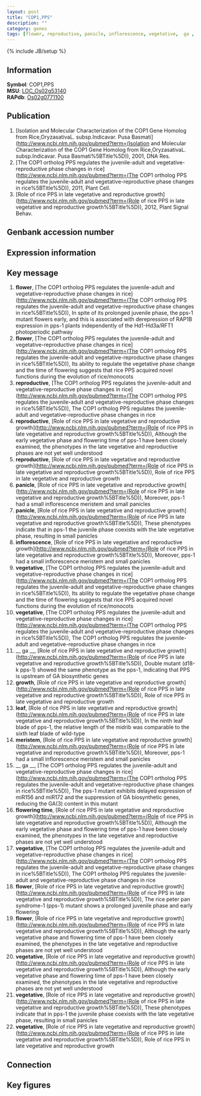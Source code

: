 ```yaml
---
layout: post
title: "COP1,PPS"
description: ""
category: genes
tags: [flower, reproductive, panicle, inflorescence, vegetative,  ga , growth, leaf, meristem, flowering time, Gene]
---
```

{% include JB/setup %}

## Information
__Symbol__: COP1,PPS  
__MSU__: [LOC_Os02g53140](http://rice.plantbiology.msu.edu/cgi-bin/ORF_infopage.cgi?orf=LOC_Os02g53140)  
__RAPdb__: [Os02g0771100](http://rapdb.dna.affrc.go.jp/viewer/gbrowse_details/irgsp1?name=Os02g0771100)  

## Publication
1. [Isolation and Molecular Characterization of the COP1 Gene Homolog from Rice,OryzasativaL. subsp.Indicavar. Pusa Basmati](http://www.ncbi.nlm.nih.gov/pubmed?term=(Isolation and Molecular Characterization of the COP1 Gene Homolog from Rice,OryzasativaL. subsp.Indicavar. Pusa Basmati%5BTitle%5D)), 2001, DNA Res.
2. [The COP1 ortholog PPS regulates the juvenile-adult and vegetative-reproductive phase changes in rice](http://www.ncbi.nlm.nih.gov/pubmed?term=(The COP1 ortholog PPS regulates the juvenile-adult and vegetative-reproductive phase changes in rice%5BTitle%5D)), 2011, Plant Cell.
3. [Role of rice PPS in late vegetative and reproductive growth](http://www.ncbi.nlm.nih.gov/pubmed?term=(Role of rice PPS in late vegetative and reproductive growth%5BTitle%5D)), 2012, Plant Signal Behav.

## Genbank accession number

## Expression information

## Key message
1. __flower__, [The COP1 ortholog PPS regulates the juvenile-adult and vegetative-reproductive phase changes in rice](http://www.ncbi.nlm.nih.gov/pubmed?term=(The COP1 ortholog PPS regulates the juvenile-adult and vegetative-reproductive phase changes in rice%5BTitle%5D)),  In spite of its prolonged juvenile phase, the pps-1 mutant flowers early, and this is associated with derepression of RAP1B expression in pps-1 plants independently of the Hd1-Hd3a/RFT1 photoperiodic pathway
2. __flower__, [The COP1 ortholog PPS regulates the juvenile-adult and vegetative-reproductive phase changes in rice](http://www.ncbi.nlm.nih.gov/pubmed?term=(The COP1 ortholog PPS regulates the juvenile-adult and vegetative-reproductive phase changes in rice%5BTitle%5D)),  Its ability to regulate the vegetative phase change and the time of flowering suggests that rice PPS acquired novel functions during the evolution of rice/monocots
3. __reproductive__, [The COP1 ortholog PPS regulates the juvenile-adult and vegetative-reproductive phase changes in rice](http://www.ncbi.nlm.nih.gov/pubmed?term=(The COP1 ortholog PPS regulates the juvenile-adult and vegetative-reproductive phase changes in rice%5BTitle%5D)), The COP1 ortholog PPS regulates the juvenile-adult and vegetative-reproductive phase changes in rice
4. __reproductive__, [Role of rice PPS in late vegetative and reproductive growth](http://www.ncbi.nlm.nih.gov/pubmed?term=(Role of rice PPS in late vegetative and reproductive growth%5BTitle%5D)),  Although the early vegetative phase and flowering time of pps-1 have been closely examined, the phenotypes in the late vegetative and reproductive phases are not yet well understood
5. __reproductive__, [Role of rice PPS in late vegetative and reproductive growth](http://www.ncbi.nlm.nih.gov/pubmed?term=(Role of rice PPS in late vegetative and reproductive growth%5BTitle%5D)), Role of rice PPS in late vegetative and reproductive growth
6. __panicle__, [Role of rice PPS in late vegetative and reproductive growth](http://www.ncbi.nlm.nih.gov/pubmed?term=(Role of rice PPS in late vegetative and reproductive growth%5BTitle%5D)),  Moreover, pps-1 had a small inflorescence meristem and small panicles
7. __panicle__, [Role of rice PPS in late vegetative and reproductive growth](http://www.ncbi.nlm.nih.gov/pubmed?term=(Role of rice PPS in late vegetative and reproductive growth%5BTitle%5D)),  These phenotypes indicate that in pps-1 the juvenile phase coexists with the late vegetative phase, resulting in small panicles
8. __inflorescence__, [Role of rice PPS in late vegetative and reproductive growth](http://www.ncbi.nlm.nih.gov/pubmed?term=(Role of rice PPS in late vegetative and reproductive growth%5BTitle%5D)),  Moreover, pps-1 had a small inflorescence meristem and small panicles
9. __vegetative__, [The COP1 ortholog PPS regulates the juvenile-adult and vegetative-reproductive phase changes in rice](http://www.ncbi.nlm.nih.gov/pubmed?term=(The COP1 ortholog PPS regulates the juvenile-adult and vegetative-reproductive phase changes in rice%5BTitle%5D)),  Its ability to regulate the vegetative phase change and the time of flowering suggests that rice PPS acquired novel functions during the evolution of rice/monocots
10. __vegetative__, [The COP1 ortholog PPS regulates the juvenile-adult and vegetative-reproductive phase changes in rice](http://www.ncbi.nlm.nih.gov/pubmed?term=(The COP1 ortholog PPS regulates the juvenile-adult and vegetative-reproductive phase changes in rice%5BTitle%5D)), The COP1 ortholog PPS regulates the juvenile-adult and vegetative-reproductive phase changes in rice
11. __ ga __, [Role of rice PPS in late vegetative and reproductive growth](http://www.ncbi.nlm.nih.gov/pubmed?term=(Role of rice PPS in late vegetative and reproductive growth%5BTitle%5D)),  Double mutant (d18-k pps-1) showed the same phenotype as the pps-1, indicating that PPS is upstream of GA biosynthetic genes
12. __growth__, [Role of rice PPS in late vegetative and reproductive growth](http://www.ncbi.nlm.nih.gov/pubmed?term=(Role of rice PPS in late vegetative and reproductive growth%5BTitle%5D)), Role of rice PPS in late vegetative and reproductive growth
13. __leaf__, [Role of rice PPS in late vegetative and reproductive growth](http://www.ncbi.nlm.nih.gov/pubmed?term=(Role of rice PPS in late vegetative and reproductive growth%5BTitle%5D)),  In the ninth leaf blade of pps-1, the relative length of the midrib was comparable to the sixth leaf blade of wild-type
14. __meristem__, [Role of rice PPS in late vegetative and reproductive growth](http://www.ncbi.nlm.nih.gov/pubmed?term=(Role of rice PPS in late vegetative and reproductive growth%5BTitle%5D)),  Moreover, pps-1 had a small inflorescence meristem and small panicles
15. __ ga __, [The COP1 ortholog PPS regulates the juvenile-adult and vegetative-reproductive phase changes in rice](http://www.ncbi.nlm.nih.gov/pubmed?term=(The COP1 ortholog PPS regulates the juvenile-adult and vegetative-reproductive phase changes in rice%5BTitle%5D)),  The pps-1 mutant exhibits delayed expression of miR156 and miR172 and the suppression of GA biosynthetic genes, reducing the GA(3) content in this mutant
16. __flowering time__, [Role of rice PPS in late vegetative and reproductive growth](http://www.ncbi.nlm.nih.gov/pubmed?term=(Role of rice PPS in late vegetative and reproductive growth%5BTitle%5D)),  Although the early vegetative phase and flowering time of pps-1 have been closely examined, the phenotypes in the late vegetative and reproductive phases are not yet well understood
17. __vegetative__, [The COP1 ortholog PPS regulates the juvenile-adult and vegetative-reproductive phase changes in rice](http://www.ncbi.nlm.nih.gov/pubmed?term=(The COP1 ortholog PPS regulates the juvenile-adult and vegetative-reproductive phase changes in rice%5BTitle%5D)), The COP1 ortholog PPS regulates the juvenile-adult and vegetative-reproductive phase changes in rice
18. __flower__, [Role of rice PPS in late vegetative and reproductive growth](http://www.ncbi.nlm.nih.gov/pubmed?term=(Role of rice PPS in late vegetative and reproductive growth%5BTitle%5D)), The rice peter pan syndrome-1 (pps-1) mutant shows a prolonged juvenile phase and early flowering
19. __flower__, [Role of rice PPS in late vegetative and reproductive growth](http://www.ncbi.nlm.nih.gov/pubmed?term=(Role of rice PPS in late vegetative and reproductive growth%5BTitle%5D)),  Although the early vegetative phase and flowering time of pps-1 have been closely examined, the phenotypes in the late vegetative and reproductive phases are not yet well understood
20. __vegetative__, [Role of rice PPS in late vegetative and reproductive growth](http://www.ncbi.nlm.nih.gov/pubmed?term=(Role of rice PPS in late vegetative and reproductive growth%5BTitle%5D)),  Although the early vegetative phase and flowering time of pps-1 have been closely examined, the phenotypes in the late vegetative and reproductive phases are not yet well understood
21. __vegetative__, [Role of rice PPS in late vegetative and reproductive growth](http://www.ncbi.nlm.nih.gov/pubmed?term=(Role of rice PPS in late vegetative and reproductive growth%5BTitle%5D)),  These phenotypes indicate that in pps-1 the juvenile phase coexists with the late vegetative phase, resulting in small panicles
22. __vegetative__, [Role of rice PPS in late vegetative and reproductive growth](http://www.ncbi.nlm.nih.gov/pubmed?term=(Role of rice PPS in late vegetative and reproductive growth%5BTitle%5D)), Role of rice PPS in late vegetative and reproductive growth

## Connection

## Key figures



